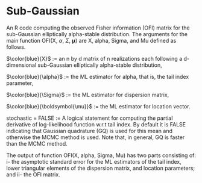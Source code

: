 # Sub-Gaussian
An R code computing the observed Fisher information (OFI) matrix for the sub-Gaussian elliptically alpha-stable distribution.
The arguments for the main function OFI(X, $\alpha$, $\Sigma$, $\boldsymbol{\mu}$) are X, alpha, Sigma, and Mu defined as follows.

$\color{blue}{X}$     := an n by d matrix of n realizations each following a d-dimensional sub-Gaussian elliptically alpha-stable distribution,

$\color{blue}{\alpha}$ := the ML estimator for alpha, that is, the tail index parameter,

$\color{blue}{\Sigma}$ := the ML estimator for dispersion matrix,

$\color{blue}{\boldsymbol{\mu}}$    := the ML estimator for location vector.

stochastic = FALSE := A logical statement for computing the partial derivative of log-likelihood function w.r.t tail index. By default it is FALSE indicating that Gaussian quadrature (GQ) is used for this mean and otherwise the MCMC method is used. Note that, in general, GQ is faster than the MCMC method. 

The output of function OFI(X, alpha, Sigma, Mu) has two parts consisting of: i- the asymptotic standard error for the ML estimators of the tail index, lower triangular elements of the dispersion matrix, and location parameters; and ii- the OFI matrix.
